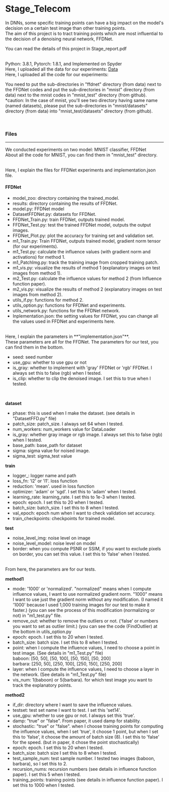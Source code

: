 # Stage_Telecom

 
In DNNs, some specific training points can have a big impact on the model's decision on a certain test image than other training points.   
The aim of this project is to tract training points which are most influential to the decision of a denoising neural network, FFDNet.   
   
You can read the details of this project in Stage_report.pdf   
<br />
   
Python: 3.8.1, Pytorch: 1.8.1, and Implemented on Spyder   
Here, I uploaded all the data for our experiments: [Data](https://drive.google.com/drive/folders/1yK_4DgJzb4Ify3Tp7nRX3B2mD8qlQ2iI?usp=sharing)   
Here, I uploaded all the code for our experiments:   

You need to put the sub-directories in "ffdnet" directory (from data) next to the FFDNet codes and put the sub-directories in "mnist" directory (from data) next to the mnist codes in "mnist_test" directory (from github).  
*caution: In the case of mnist, you'll see two directory having same name (named datasets), please put the sub-directories in "mnist/datasets" directory (from data) into "mnist_test/datasets" directory (from github).

<br />
   
   
### Files  
-------------------------------------------------------
  
We conducted experiments on two model: MNIST classifier, FFDNet  
About all the code for MNIST, you can find them in "mnist_test" directory.
  
<br />
Here, I explain the files for FFDNet experiments and implementation.json file.  

#### FFDNet  
- model_zoo: directory containing the trained_model.
- results: directory containing the results of FFDNet.
- model.py: FFDNet model
- DatasetFFDNet.py: datasets for FFDNet.
- FFDNet_Train.py: train FFDNet, outputs trained model.
- FFDNet_Test.py: test the trained FFDNet model, outputs the output images.
- FFDNet_Plot.py: plot the accuracy for training set and validation set.
- m1_Train.py: Train FFDNet, outputs trained model, gradient norm tensor (for our experiments).
- m1_Test.py: calculate the influence values (with gradient norm and activations) for method 1.
- m1_PatchImg.py: track the training image from cropped training patch.
- m1_vis.py: visualize the results of method 1 (explanatory images on test images from method 1).
- m2_Test.py: calculate the influence values for method 2 (from Influence function paper).
- m2_vis.py: visualize the results of method 2 (explanatory images on test images from method 2).
- utils_if.py: functions for method 2.
- utils_option.py: functions for FFDNet and experiments.
- utils_network.py: functions for the FFDNet network.
- Inplementation.json: the setting values for FFDNet, you can change all the values used in FFDNet and experiments here.

<br />
Here, I explain the parameters in **"implementation.json"**. <br>
These parameters are all for the FFDNet. The parameters for our test, you can find them in the bottom.
  
- seed: seed number
- use_gpu: whether to use gpu or not
- is_gray: whether to implement with 'gray' FFDNet or 'rgb' FFDNet. I always set this to false (rgb) when I tested.
- is_clip: whether to clip the denoised image. I set this to true when I tested.
<br />

**dataset**
- phase: this is used when I make the dataset. (see details in "DatasetFFD.py" file)
- patch_size: patch_size. I always set 64 when I tested.
- num_workers: num_workers value for DataLoader
- is_gray: whether gray image or rgb image. I always set this to false (rgb) when I tested.
- base_path: base_path for dataset
- sigma: sigma value for noised image.
- sigma_test: sigma_test value
  
**train**
- logger_: logger name and path
- loss_fn: 'l2' or 'l1'. loss function
- reduction: 'mean'. used in loss function
- optimizer: 'adam' or 'sgd'. I set this to 'adam' when I tested.
- learning_rate: learning_rate. I set this to 1e-3 when I tested.
- epoch: epoch. I set this to 20 when I tested.
- batch_size: batch_size. I set this to 8 when I tested.
- val_epoch: epoch num when I want to check validation set accuracy.
- train_checkpoints: checkpoints for trained model.
  
**test**
- noise_level_img: noise level on image
- noise_level_model: noise level on model
- border: when you compute PSNR or SSIM, if you want to exclude pixels on border, you can set this value. I set this to 'false' when I tested.
  
<br />
From here, the parameters are for our tests.
<br />

**method1**
- mode: '1000' or 'normalized'. "normalized" means when I compute influence values, I want to use normalized gradient norm. "1000" means I want to use just the gradient norm without any modification. (I named it '1000' because I used 1,000 training images for our test to make it faster.) (you can see the process of this modification (normalizing or not) in "m1_test.py" file.
- remove_out: whether to remove the outliers or not. ('false' or numbers you want to set as outlier limit.) (you can see the code (FindOutlier) at the bottom in utils_option.py  
- epoch: epoch. I set this to 20 when I tested.
- batch_size: batch size. I set this to 8 when I tested.
- point: when I compute the influence values, I need to choose a point in test image. (See details in "m1_Test.py" file)  
  baboon: [50, 50], [50, 100], [50, 150], [50, 200]  
  barbara: [250, 50], [250, 100], [250, 150], [250, 200]
- layer: when I compute the influence values, I need to choose a layer in the network. (See details in "m1_Test.py" file)
- vis_num: 1(baboon) or 5(barbara). for which test image you want to track the explanatory points.
  
**method2**
- if_dir: directory where I want to save the influence values.
- testset: test set name I want to test. I set this 'set14'.
- use_gpu: whether to use gpu or not. I always set this 'true'.
- damp: "true" or "false". From paper, it used damp for stability.
- stochastic: "true" or "false". when I choose training points for computing the influence values, when I set 'true', it choose 1 point, but when I set this to 'false', it choose the amount of batch size (8). I set this to 'false' for the speed. (but in paper, it chose the point stochastically)
- epoch: epoch. I set this to 20 when I tested.
- batch_size: batch size I set this to 8 when I tested.
- test_sample_num: test sample number. I tested two images (baboon, barbara), so I set this to 2.
- recursion_nums: recursion numbers (see details in influence function paper). I set this 5 when I tested.
- training_points: training points (see details in influence function paper). I set this to 1000 when I tested.

